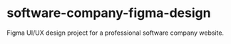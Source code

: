 # software-company-figma-design
Figma UI/UX design project for a professional software company website.
